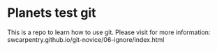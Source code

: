 # Planets test git
This is a repo to learn how to use git.
Please visit for more information:  
swcarpentry.github.io/git-novice/06-ignore/index.html
